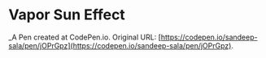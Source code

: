 # Vapor Sun Effect
 _A Pen created at CodePen.io. Original URL: [https://codepen.io/sandeep-sala/pen/jOPrGpz](https://codepen.io/sandeep-sala/pen/jOPrGpz).

 
